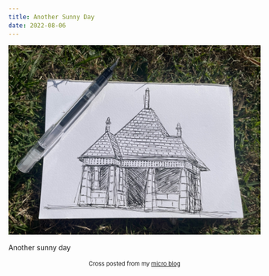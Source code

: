 ```yaml
---
title: Another Sunny Day
date: 2022-08-06
---
```

![Another Sunny Day](image/20b80c15d7.jpg)

<p>Another sunny day</p>



<center><small>Cross posted from my <a href='http://micro.blog/joshnicholas'>micro blog</a></small></center>

    